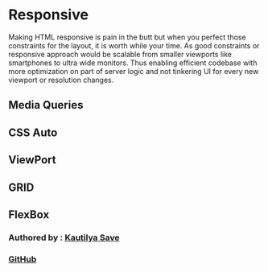 # Responsive

Making HTML responsive is pain in the butt but when you perfect those constraints for the layout, it is worth while your time. As good constraints or responsive approach would be scalable from smaller viewports like smartphones to ultra wide monitors. Thus enabling efficient codebase with more optimization on part of server logic and not tinkering UI for every new viewport or resolution changes.

## Media Queries

## CSS Auto

## ViewPort

## GRID

## FlexBox

### Authored by : [Kautilya Save](https://sensehack.github.io/)

### [GitHub](https://github.com/SensehacK)

